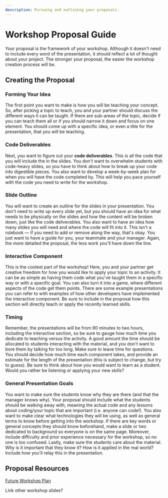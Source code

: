 ```yaml
---
description: Pursuing and outlining your proposals.
---
```


# Workshop Proposal Guide

Your proposal is the framework of your workshop. Although it doesn't need to include every word of the presentation, it should reflect a lot of thought about your project. The stronger your proposal, the easier the workshop creation process will be.

## Creating the Proposal

### Forming Your Idea

The first point you want to make is how you will be teaching your concept. So, after picking a topic to teach, you and your partner should discuss the different ways it can be taught. If there are sub-areas of the topic, decide if you can teach them all or if you should narrow it down and focus on one element. You should come up with a specific idea, or even a title for the presentation, that you will be teaching.

### Code Deliverables

Next, you want to figure out your **code deliverables**. This is all the code that you will include the in the slides. You don't want to overwhelm students with code-heavy slides, so you have to think about how to break up your code into digestible pieces. You also want to develop a week-by-week plan for when you will have the code completed by. This will help you pace yourself with the code you need to write for the workshop.

### Slide Outline

You will want to create an outline for the slides in your presentation. You don't need to write up every slide yet, but you should have an idea for what needs to be physically on the slides and how the content will be broken down, just like the code deliverables. You also want to have an idea how many slides you will need and where the code will fit into it. This isn't a rulebook — if you need to add or remove along the way, that's okay. You just want to have a guide for you, your teammate and your manager. Again, the more detailed the proposal, the less work you'll have down the line.

### Interactive Component

This is the coolest part of the workshop! Here, you and your partner get creative freedom for how you would like to apply your topic to an activity. It can be as simple as having them code what you've taught them in a specific way or with a specific goal. You can also turn it into a game, where different aspects of the code get them points. There are some example presentations you can refer to with examples of how other developers have implemented the interactive component. Be sure to include in the proposal how this section will directly teach or apply the recently learned skills.

### Timing

Remember, the presentations will be from 90 minutes to two hours, including the interactive section, so be sure to gauge how much time you dedicate to teaching versus the activity. A good amount the time should be allocated to students interacting with the material, and you don't want to bore them by talking for too long. Make sure to leave time for questions. You should decide how much time each component takes, and provide an estimate for the length of the presentation \(this is subject to change, but try to guess\). Be sure to think about how you would want to learn as a student. Would you rather be listening or applying your new skills?

### General Presentation Goals

You want to make sure the students know why they are there \(and that the manager knows why\). Your proposal should include what the students should be walking away with, meaning the actual code and any lessons about coding/your topic that are important \(i.e. anyone can code!\). You also want to make clear what technologies they will be using, as well as general terms to know before getting into the workshop. If there are key words or general concepts they should know beforehand, make a slide or two dedicated to background so everyone is on the same page. Moreover, include difficulty and prior experience necessary for the workshop, so no one is too confused. Lastly, make sure the students care about the material. Why is it important that they know it? How is it applied in the real world? Include how you'll relay this in the presentation.

## Proposal Resources

[Future Workshop Plan](future-workshop-plan.md)

Link other workshop slides?

